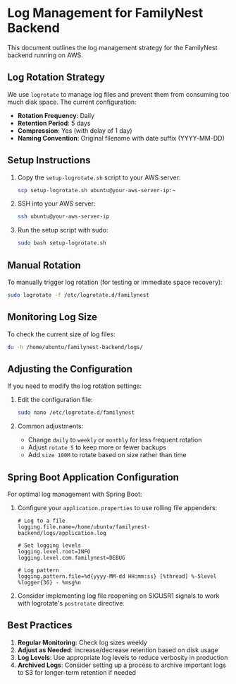 # Log Management for FamilyNest Backend

This document outlines the log management strategy for the FamilyNest backend running on AWS.

## Log Rotation Strategy

We use `logrotate` to manage log files and prevent them from consuming too much disk space. The current configuration:

- **Rotation Frequency**: Daily
- **Retention Period**: 5 days
- **Compression**: Yes (with delay of 1 day)
- **Naming Convention**: Original filename with date suffix (YYYY-MM-DD)

## Setup Instructions

1. Copy the `setup-logrotate.sh` script to your AWS server:
   ```bash
   scp setup-logrotate.sh ubuntu@your-aws-server-ip:~
   ```

2. SSH into your AWS server:
   ```bash
   ssh ubuntu@your-aws-server-ip
   ```

3. Run the setup script with sudo:
   ```bash
   sudo bash setup-logrotate.sh
   ```

## Manual Rotation

To manually trigger log rotation (for testing or immediate space recovery):

```bash
sudo logrotate -f /etc/logrotate.d/familynest
```

## Monitoring Log Size

To check the current size of log files:

```bash
du -h /home/ubuntu/familynest-backend/logs/
```

## Adjusting the Configuration

If you need to modify the log rotation settings:

1. Edit the configuration file:
   ```bash
   sudo nano /etc/logrotate.d/familynest
   ```

2. Common adjustments:
   - Change `daily` to `weekly` or `monthly` for less frequent rotation
   - Adjust `rotate 5` to keep more or fewer backups
   - Add `size 100M` to rotate based on size rather than time

## Spring Boot Application Configuration

For optimal log management with Spring Boot:

1. Configure your `application.properties` to use rolling file appenders:
   ```properties
   # Log to a file
   logging.file.name=/home/ubuntu/familynest-backend/logs/application.log
   
   # Set logging levels
   logging.level.root=INFO
   logging.level.com.familynest=DEBUG
   
   # Log pattern
   logging.pattern.file=%d{yyyy-MM-dd HH:mm:ss} [%thread] %-5level %logger{36} - %msg%n
   ```

2. Consider implementing log file reopening on SIGUSR1 signals to work with logrotate's `postrotate` directive.

## Best Practices

1. **Regular Monitoring**: Check log sizes weekly
2. **Adjust as Needed**: Increase/decrease retention based on disk usage
3. **Log Levels**: Use appropriate log levels to reduce verbosity in production
4. **Archived Logs**: Consider setting up a process to archive important logs to S3 for longer-term retention if needed








